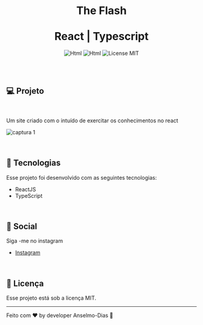 

<br />
<br />
<h1 align="center">
 The Flash
  <br />
  <br />
  React |  Typescript   
</h1>
  
<p align="center">
 <img alt="Html" src="https://img.shields.io/badge/hypertext%20-Html-important" /> 
   <img alt="Html" src="https://img.shields.io/badge/Cascading%20Style sheets-Css-blue" />
  <img alt="License MIT" src="https://img.shields.io/badge/License-MIT-%2398C611" />
 
</p> 
<br />
<br />

## 💻 Projeto
<br />

Um site criado com o intuído de exercitar os conhecimentos no react

![captura 1](https://user-images.githubusercontent.com/96529532/193650135-8d229d31-df1b-4d2a-899a-6f133731dfdd.png)

<br />

## 🚀 Tecnologias

Esse projeto foi desenvolvido com as seguintes tecnologias:

- ReactJS
- TypeScript

<br />

## :iphone: Social

Siga -me no instagram
<br />

- [Instagram](https://www.instagram.com/_anselmo.dev/)

<br />

## :memo: Licença

Esse projeto está sob a licença MIT.

---

Feito com ♥ by developer Anselmo-Dias :wave: 
